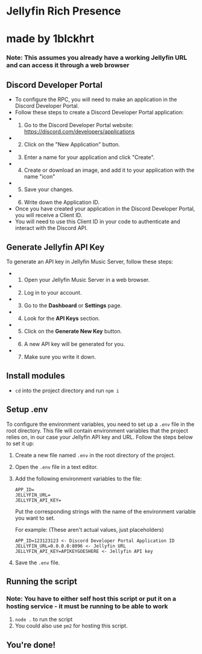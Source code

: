# Jellyfin Rich Presence

# made by 1blckhrt

### Note: This assumes you already have a working Jellyfin URL and can access it through a web browser

## Discord Developer Portal

- To configure the RPC, you will need to make an application in the Discord Developer Portal.
- Follow these steps to create a Discord Developer Portal application:
- 1. Go to the Discord Developer Portal website: https://discord.com/developers/applications
- 2. Click on the "New Application" button.
- 3. Enter a name for your application and click "Create".
- 4. Create or download an image, and add it to your application with the name "icon"
- 5. Save your changes.
- 6. Write down the Application ID.
- Once you have created your application in the Discord Developer Portal, you will receive a Client ID.
- You will need to use this Client ID in your code to authenticate and interact with the Discord API.

## Generate Jellyfin API Key

To generate an API key in Jellyfin Music Server, follow these steps:

- 1. Open your Jellyfin Music Server in a web browser.
- 2. Log in to your account.
- 3. Go to the **Dashboard** or **Settings** page.
- 4. Look for the **API Keys** section.
- 5. Click on the **Generate New Key** button.
- 6. A new API key will be generated for you.
- 7. Make sure you write it down.

## Install modules

- `cd` into the project directory and run `npm i`

## Setup .env

To configure the environment variables, you need to set up a `.env` file in the root directory. This file will contain environment variables that the project relies on, in our case your Jellyfin API key and URL. Follow the steps below to set it up:

1.  Create a new file named `.env` in the root directory of the project.

2.  Open the `.env` file in a text editor.

3.  Add the following environment variables to the file:

    ```
    APP_ID=
    JELLYFIN_URL=
    JELLYFIN_API_KEY=
    ```

    Put the corresponding strings with the name of the environment variable you want to set.

    For example:
    (These aren't actual values, just placeholders)

    ```
    APP_ID=123123123 <- Discord Developer Portal Application ID
    JELLYFIN_URL=0.0.0.0:8096 <- Jellyfin URL
    JELLYFIN_API_KEY=APIKEYGOESHERE <- Jellyfin API key
    ```

4.  Save the `.env` file.

## Running the script

### Note: You have to either self host this script or put it on a hosting service - it must be running to be able to work

1. `node .` to run the script
2. You could also use `pm2` for hosting this script.

## You're done!
